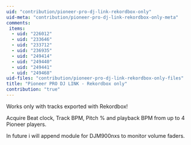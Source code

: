 ```yaml
---
uid: "contribution/pioneer-pro-dj-link-rekordbox-only"
uid-meta: "contribution/pioneer-pro-dj-link-rekordbox-only-meta"
comments: 
 items: 
  - uid: "226012"
  - uid: "233646"
  - uid: "233712"
  - uid: "236935"
  - uid: "249414"
  - uid: "249440"
  - uid: "249441"
  - uid: "249468"
uid-files: "contribution/pioneer-pro-dj-link-rekordbox-only-files"
title: "Pioneer PRO DJ LINK - Rekordbox only"
contribution: "true"
---
```


Works only with tracks exported with Rekordbox! 

Acquire Beat clock, Track BPM, Pitch % and playback BPM from up to 4 Pioneer players.

In future i will append module for DJM900nxs to monitor volume faders.